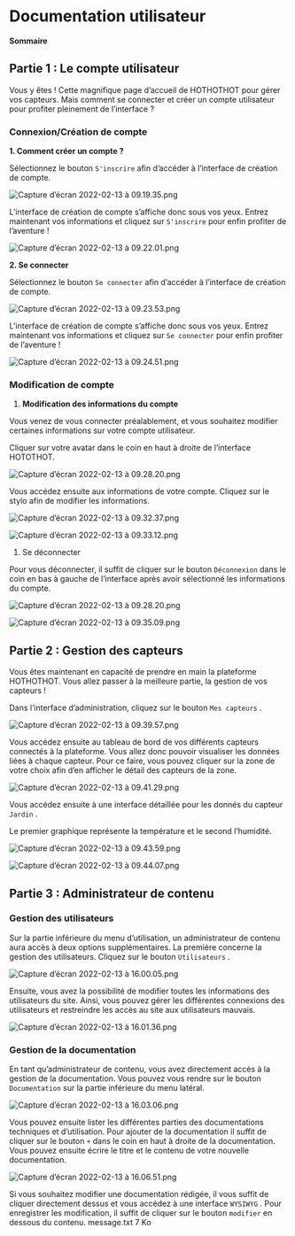 # Documentation utilisateur

**Sommaire**

## Partie 1 : Le compte utilisateur

Vous y êtes ! Cette magnifique page d’accueil de HOTHOTHOT pour gérer vos capteurs. Mais comment se connecter et créer un compte utilisateur pour profiter pleinement de l’interface ?

### Connexion/Création de compte

**1. Comment créer un compte ?**

Sélectionnez le bouton `S'inscrire` afin d’accéder à l’interface de création de compte.

![Capture d’écran 2022-02-13 à 09.19.35.png](https://s3-us-west-2.amazonaws.com/secure.notion-static.com/3879b21c-5a41-4572-86ad-88e1e87cc673/Capture_decran_2022-02-13_a_09.19.35.png)

L’interface de création de compte s’affiche donc sous vos yeux. Entrez maintenant vos informations et cliquez sur `S'inscrire` pour enfin profiter de l’aventure !

![Capture d’écran 2022-02-13 à 09.22.01.png](https://s3-us-west-2.amazonaws.com/secure.notion-static.com/83f38af6-1dee-4004-a2fa-be3e39b9821d/Capture_decran_2022-02-13_a_09.22.01.png)

**2. Se connecter**

Sélectionnez le bouton `Se connecter` afin d’accéder à l’interface de création de compte.

![Capture d’écran 2022-02-13 à 09.23.53.png](https://s3-us-west-2.amazonaws.com/secure.notion-static.com/243a9402-4fb3-4572-97c4-cf0aeea507d6/Capture_decran_2022-02-13_a_09.23.53.png)

L’interface de création de compte s’affiche donc sous vos yeux. Entrez maintenant vos informations et cliquez sur `Se connecter` pour enfin profiter de l’aventure !

![Capture d’écran 2022-02-13 à 09.24.51.png](https://s3-us-west-2.amazonaws.com/secure.notion-static.com/e6655b28-5e7e-4ff0-b9ac-37ac030a6a43/Capture_decran_2022-02-13_a_09.24.51.png)

### Modification de compte

1. **Modification des informations du compte**

Vous venez de vous connecter préalablement, et vous souhaitez modifier certaines informations sur votre compte utilisateur. 

Cliquer sur votre avatar dans le coin en haut à droite de l’interface HOTOTHOT.

![Capture d’écran 2022-02-13 à 09.28.20.png](https://s3-us-west-2.amazonaws.com/secure.notion-static.com/23a4ee78-00c1-4d09-a957-ec63ddf65f25/Capture_decran_2022-02-13_a_09.28.20.png)

Vous accédez ensuite aux informations de votre compte. Cliquez sur le stylo afin de modifier les informations.

![Capture d’écran 2022-02-13 à 09.32.37.png](https://s3-us-west-2.amazonaws.com/secure.notion-static.com/2b6dc45e-9f68-48f4-8d39-f0d25c90a8ab/Capture_decran_2022-02-13_a_09.32.37.png)

![Capture d’écran 2022-02-13 à 09.33.12.png](https://s3-us-west-2.amazonaws.com/secure.notion-static.com/67a0f405-3591-4eb2-89b8-476e61bdccbf/Capture_decran_2022-02-13_a_09.33.12.png)

1. Se déconnecter 

Pour vous déconnecter, il suffit de cliquer sur le bouton `Déconnexion` dans le coin en bas à gauche de l’interface après avoir sélectionné les informations du compte.

![Capture d’écran 2022-02-13 à 09.28.20.png](https://s3-us-west-2.amazonaws.com/secure.notion-static.com/d314f3ad-f3e2-49c3-b462-9ebc2029992e/Capture_decran_2022-02-13_a_09.28.20.png)

![Capture d’écran 2022-02-13 à 09.35.09.png](https://s3-us-west-2.amazonaws.com/secure.notion-static.com/9326dc70-e771-4555-89f3-08c1df0c2f61/Capture_decran_2022-02-13_a_09.35.09.png)

## Partie 2 : Gestion des capteurs

Vous êtes maintenant en capacité de prendre en main la plateforme HOTHOTHOT. Vous allez passer à la meilleure partie, la gestion de vos capteurs !

Dans l’interface d’administration, cliquez sur le bouton `Mes capteurs` .

![Capture d’écran 2022-02-13 à 09.39.57.png](https://s3-us-west-2.amazonaws.com/secure.notion-static.com/805a5e69-5bf8-42e5-bdfe-634268a0221e/Capture_decran_2022-02-13_a_09.39.57.png)

Vous accédez ensuite au tableau de bord de vos différents  capteurs connectés à la plateforme. Vous allez donc pouvoir visualiser les données liées à chaque capteur. Pour ce faire, vous pouvez cliquer sur la zone de votre choix afin d’en afficher le détail des capteurs de la zone.

![Capture d’écran 2022-02-13 à 09.41.29.png](https://s3-us-west-2.amazonaws.com/secure.notion-static.com/0e7a0364-ad92-46a3-823b-de73dbe0f428/Capture_decran_2022-02-13_a_09.41.29.png)

Vous accédez ensuite à une interface détaillée pour les donnés du capteur `Jardin` . 

Le premier graphique représente la température et le second l’humidité.

![Capture d’écran 2022-02-13 à 09.43.59.png](https://s3-us-west-2.amazonaws.com/secure.notion-static.com/05f301db-e6a1-42cc-8535-2fa346ae29c6/Capture_decran_2022-02-13_a_09.43.59.png)

![Capture d’écran 2022-02-13 à 09.44.07.png](https://s3-us-west-2.amazonaws.com/secure.notion-static.com/541353c1-4f4e-43eb-834d-fb1f9675131b/Capture_decran_2022-02-13_a_09.44.07.png)

## Partie 3 : Administrateur de contenu

### Gestion des utilisateurs

Sur la partie inférieure du menu d’utilisation, un administrateur de contenu aura accès à deux options supplémentaires. La première concerne la gestion des utilisateurs. Cliquez sur le bouton `Utilisateurs` .

![Capture d’écran 2022-02-13 à 16.00.05.png](https://s3-us-west-2.amazonaws.com/secure.notion-static.com/24a58d5d-7c58-4ef6-8057-8e4557599183/Capture_decran_2022-02-13_a_16.00.05.png)

Ensuite, vous avez la possibilité de modifier toutes les informations des utilisateurs du site. Ainsi,  vous pouvez gérer les différentes connexions des utilisateurs et restreindre les accès au site aux utilisateurs mauvais.

![Capture d’écran 2022-02-13 à 16.01.36.png](https://s3-us-west-2.amazonaws.com/secure.notion-static.com/71555837-0111-4250-a7b4-74fba4a5dbd6/Capture_decran_2022-02-13_a_16.01.36.png)

### Gestion de la documentation

En tant qu’administrateur de contenu, vous avez directement accès à la gestion de la documentation. Vous pouvez vous rendre sur le bouton `Documentation` sur la partie inférieure du menu latéral.

![Capture d’écran 2022-02-13 à 16.03.06.png](https://s3-us-west-2.amazonaws.com/secure.notion-static.com/25ef8444-4e17-4725-955a-7ff1cb7408d5/Capture_decran_2022-02-13_a_16.03.06.png)

Vous pouvez ensuite lister les différentes parties des documentations techniques et d’utilisation. Pour ajouter de la documentation il suffit de cliquer sur le bouton `+` dans le coin en haut à droite de la documentation. Vous pouvez ensuite écrire le titre et le contenu de votre nouvelle documentation.

![Capture d’écran 2022-02-13 à 16.06.51.png](https://s3-us-west-2.amazonaws.com/secure.notion-static.com/cc8186e6-4971-4673-a640-0ec5063cac92/Capture_decran_2022-02-13_a_16.06.51.png)

Si vous souhaitez modifier une documentation rédigée, il vous suffit de cliquer directement dessus et vous accédez à une interface `WYSIWYG` . Pour enregistrer les modification, il suffit de cliquer sur le bouton `modifier` en dessous du contenu.
message.txt
7 Ko